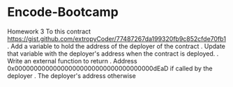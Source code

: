 # Encode-Bootcamp

Homework 3
To this contract https://gist.github.com/extropyCoder/77487267da199320fb9c852cfde70fb1
. Add a variable to hold the address of the deployer of the contract
. Update that variable with the deployer's address when the contract is deployed.
. Write an external function to return
. Address 0x000000000000000000000000000000000000dEaD if called by the
deployer
. The deployer's address otherwise
